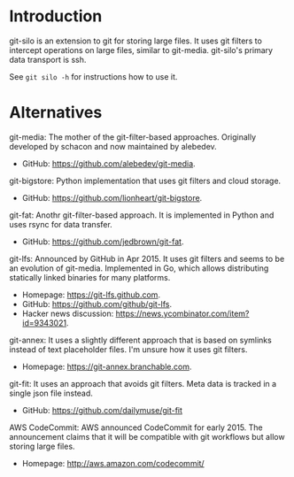 # Introduction

git-silo is an extension to git for storing large files.  It uses git filters to
intercept operations on large files, similar to git-media.  git-silo's primary
data transport is ssh.

See `git silo -h` for instructions how to use it.

# Alternatives

git-media: The mother of the git-filter-based approaches.  Originally developed
by schacon and now maintained by alebedev.

 - GitHub: <https://github.com/alebedev/git-media>.

git-bigstore: Python implementation that uses git filters and cloud storage.

 - GitHub: <https://github.com/lionheart/git-bigstore>.

git-fat: Anothr git-filter-based approach.  It is implemented in Python and uses
rsync for data transfer.

 - GitHub: <https://github.com/jedbrown/git-fat>.

git-lfs: Announced by GitHub in Apr 2015.  It uses git filters and seems to be
an evolution of git-media.  Implemented in Go, which allows distributing
statically linked binaries for many platforms.

 - Homepage: <https://git-lfs.github.com>.
 - GitHub: <https://github.com/github/git-lfs>.
 - Hacker news discussion: <https://news.ycombinator.com/item?id=9343021>.

git-annex: It uses a slightly different approach that is based on symlinks
instead of text placeholder files.  I'm unsure how it uses git filters.

 - Homepage: <https://git-annex.branchable.com>.

git-fit: It uses an approach that avoids git filters.  Meta data is tracked in
a single json file instead.

 - GitHub: <https://github.com/dailymuse/git-fit>

AWS CodeCommit: AWS announced CodeCommit for early 2015.  The announcement
claims that it will be compatible with git workflows but allow storing large
files.

 - Homepage: <http://aws.amazon.com/codecommit/>
